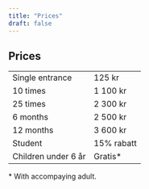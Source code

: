 ```yaml
---
title: "Prices"
draft: false
---
```


## Prices

|                      |            |
|----------------------|------------|
| Single entrance       | 125 kr     |
| 10 times            | 1 100 kr   |
| 25 times            | 2 300 kr   |
| 6 months            | 2 500 kr   |
| 12 months           | 3 600 kr   |
| Student              | 15% rabatt |
| Children under 6 år      | Gratis*    |

\* With accompaying adult.